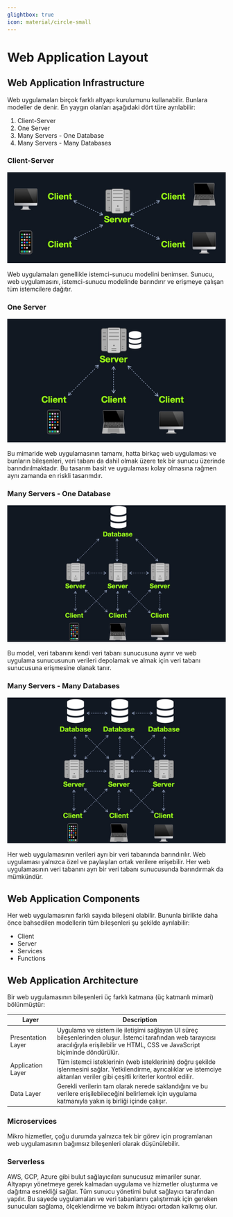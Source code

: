 ```yaml
---
glightbox: true
icon: material/circle-small
---
```


# Web Application Layout

## Web Application Infrastructure

Web uygulamaları birçok farklı altyapı kurulumunu kullanabilir. Bunlara modeller de denir. En yaygın olanları aşağıdaki dört türe ayrılabilir:

1. Client-Server
2. One Server
3. Many Servers - One Database
4. Many Servers - Many Databases

### Client-Server

![](../assets/images/client-server-model.jpg)

Web uygulamaları genellikle istemci-sunucu modelini benimser. Sunucu, web uygulamasını, istemci-sunucu modelinde barındırır ve erişmeye çalışan tüm istemcilere dağıtır.

### One Server

![](../assets/images/one-server-arch.jpg)

Bu mimaride web uygulamasının tamamı, hatta birkaç web uygulaması ve bunların bileşenleri, veri tabanı da dahil olmak üzere tek bir sunucu üzerinde barındırılmaktadır. Bu tasarım basit ve uygulaması kolay olmasına rağmen aynı zamanda en riskli tasarımdır.

### Many Servers - One Database

![](../assets/images/many-server-one-db-arch.jpg)

Bu model, veri tabanını kendi veri tabanı sunucusuna ayırır ve web uygulama sunucusunun verileri depolamak ve almak için veri tabanı sunucusuna erişmesine olanak tanır.

### Many Servers - Many Databases

![](../assets/images/many-server-many-db-arch.jpg)

Her web uygulamasının verileri ayrı bir veri tabanında barındırılır. Web uygulaması yalnızca özel ve paylaşılan ortak verilere erişebilir. Her web uygulamasının veri tabanını ayrı bir veri tabanı sunucusunda barındırmak da mümkündür.

## Web Application Components

Her web uygulamasının farklı sayıda bileşeni olabilir. Bununla birlikte daha önce bahsedilen modellerin tüm bileşenleri şu şekilde ayrılabilir:

* Client
* Server
* Services
* Functions

## Web Application Architecture

Bir web uygulamasının bileşenleri üç farklı katmana (üç katmanlı mimari) bölünmüştür:

| Layer | Description |
|---|---|
| Presentation Layer | Uygulama ve sistem ile iletişimi sağlayan UI süreç bileşenlerinden oluşur. İstemci tarafından web tarayıcısı aracılığıyla erişilebilir ve HTML, CSS ve JavaScript biçiminde döndürülür. |
| Application Layer | Tüm istemci isteklerinin (web isteklerinin) doğru şekilde işlenmesini sağlar. Yetkilendirme, ayrıcalıklar ve istemciye aktarılan veriler gibi çeşitli kriterler kontrol edilir. |
| Data Layer | Gerekli verilerin tam olarak nerede saklandığını ve bu verilere erişilebileceğini belirlemek için uygulama katmanıyla yakın iş birliği içinde çalışır. |

### Microservices

Mikro hizmetler, çoğu durumda yalnızca tek bir görev için programlanan web uygulamasının bağımsız bileşenleri olarak düşünülebilir.

### Serverless

AWS, GCP, Azure gibi bulut sağlayıcıları sunucusuz mimariler sunar. Altyapıyı yönetmeye gerek kalmadan uygulama ve hizmetler oluşturma ve dağıtma esnekliği sağlar. Tüm sunucu yönetimi bulut sağlayıcı tarafından yapılır. Bu sayede uygulamaları ve veri tabanlarını çalıştırmak için gereken sunucuları sağlama, ölçeklendirme ve bakım ihtiyacı ortadan kalkmış olur.

